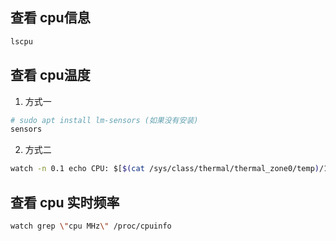 ## 查看 cpu信息
```bash
lscpu
```

## 查看 cpu温度
1. 方式一
```bash
# sudo apt install lm-sensors (如果没有安装)
sensors
```
2. 方式二
```bash
watch -n 0.1 echo CPU: $[$(cat /sys/class/thermal/thermal_zone0/temp)/1000]°
```

## 查看 cpu 实时频率
```bash
watch grep \"cpu MHz\" /proc/cpuinfo
```